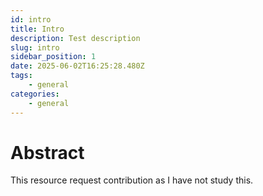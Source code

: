 ```yaml
---
id: intro
title: Intro
description: Test description
slug: intro
sidebar_position: 1
date: 2025-06-02T16:25:28.480Z
tags:
    - general
categories:
    - general
---
```


# Abstract
This resource request contribution as I have not study this.